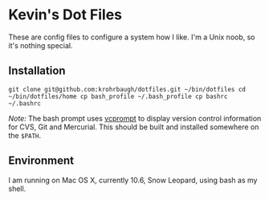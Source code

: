 # Kevin's Dot Files
These are config files to configure a system how I like. I'm a Unix noob, so it's nothing special.

## Installation
`git clone git@github.com:krohrbaugh/dotfiles.git ~/bin/dotfiles
cd ~/bin/dotfiles/home
cp bash_profile ~/.bash_profile
cp bashrc ~/.bashrc`

_Note:_ The bash prompt uses [vcprompt](http://vc.gerg.ca/hg/vcprompt) to display version control information for
CVS, Git and Mercurial. This should be built and installed somewhere on the `$PATH`.

## Environment
I am running on Mac OS X, currently 10.6, Snow Leopard, using bash as my shell.